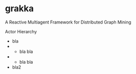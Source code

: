 grakka
======

A Reactive Multiagent Framework for Distributed Graph Mining

Actor Hierarchy
* bla
* * bla bla
* * bla bla
* bla2

